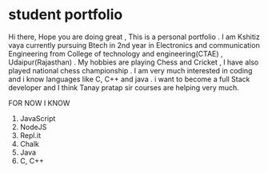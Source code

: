 # student portfolio

Hi there,
Hope you are doing great , This is a personal portfolio . I am Kshitiz vaya currently pursuing Btech in 2nd year in Electronics and communication Engineering from College of technology and engineering(CTAE) , Udaipur(Rajasthan) . My hobbies are playing Chess and Cricket , I have also played national chess championship . I am very much interested in coding and i know languages like C, C++ and java . i want to become a full Stack developer and I think Tanay pratap sir courses are helping very much.

FOR NOW I KNOW
1. JavaScript
1. NodeJS
1. Repl.it
1. Chalk
1. Java
1. C, C++